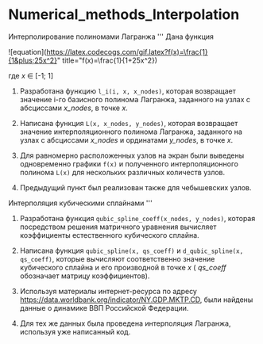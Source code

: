 # Numerical_methods_Interpolation

Интерполирование полиномами Лагранжа
'''
Дана функция

![equation](https://latex.codecogs.com/gif.latex?f(x)=\frac{1}{1&plus;25x^2}" title="f(x)=\frac{1}{1+25x^2})

где _x_ ∈ [-1; 1]

1. Разработана функцию `l_i(i, x, x_nodes)`, которая возвращает значение i-го базисного полинома Лагранжа, заданного на узлах с абсциссами _x_nodes_, в точке _x_.

2. Написана функция `L(x, x_nodes, y_nodes)`, которая возвращает значение интерполяционного полинома Лагранжа, заданного на узлах с абсциссами _x_nodes_ и ординатами _y_nodes_, в точке _x_.

3. Для равномерно расположенных узлов на экран были выведены одновременно графики `f(x)` и полученного интерполяционного полинома `L(x)` для нескольких различных количеств узлов. 

4. Предыдущий пункт был реализован также для чебышевских узлов.

Интерполяция кубическими сплайнами
'''

1. Разработана функция `qubic_spline_coeff(x_nodes, y_nodes)`, которая посредством решения матричного уравнения вычисляет коэффициенты естественного кубического сплайна. 

2. Написана функция `qubic_spline(x, qs_coeff)` и `d_qubic_spline(x, qs_coeff)`, которые вычисляют соответственно значение кубического сплайна и его производной в точке _x_ ( _qs_coeff_ обозначает матрицу коэффициентов).

3. Используя материалы интернет-ресурса по адресу https://data.worldbank.org/indicator/NY.GDP.MKTP.CD, были найдены данные о динамике ВВП Российской Федерации. 

4. Для тех же данных была проведена интерполяция Лагранжа, используя уже написанный код.

